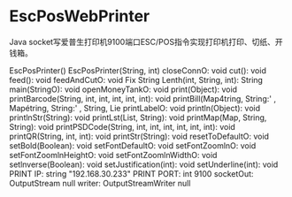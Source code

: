 # EscPosWebPrinter
Java socket写爱普生打印机9100端口ESC/POS指令实现打印机打印、切纸、开钱箱。


EscPosPrinter() 
EscPosPrinter(String, int) 
closeConnO: void 
cut(): void 
feed(): void 
feedAndCutO: void 
Fix String Lenth(int, String, int): String 
main(StringO): void 
openMoneyTankO: void 
print(Object): void 
printBarcode(String, int, int, int, int, int): void 
printBill(Map4tring, String:' , Mapétring, String:' , String, Lie 
printLabelO: void 
println(Object): void 
printlnStr(String): void 
printLst(List, String): void 
printMap(Map, String, String): void 
printPSDCode(String, int, int, int, int, int, int): void 
printQR(String, int, int): void 
printStr(String): void 
resetToDefaultO: void 
setBold(Boolean): void 
setFontDefaultO: void 
setFontZoomlnO: void 
setFontZoomlnHeightO: void 
setFontZoomlnWidthO: void 
setlnverse(Boolean): void 
setJustification(int): void 
setUnderline(int): void 
PRINT IP: string "192.168.30.233" 
PRINT PORT: int 9100 
socketOut: OutputStream null 
writer: OutputStreamWriter null 


